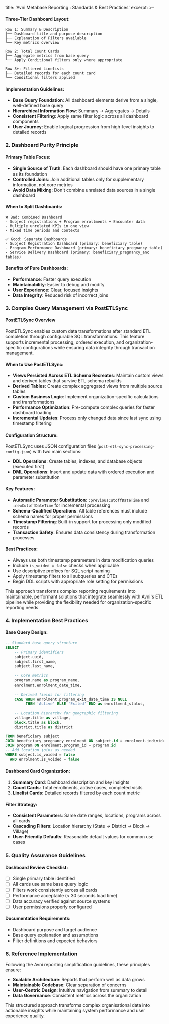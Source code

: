 title: 'Avni Metabase Reporting : Standards & Best Practices'
excerpt: >-

#### **Three-Tier Dashboard Layout:**

```
Row 1: Summary & Description
├── Dashboard title and purpose description
├── Explanation of Filters available
└── Key metrics overview

Row 2: Total Count Cards  
├── Aggregate metrics from base query
└── Apply Conditional filters only where appropriate

Row 3+: Filtered Linelists
├── Detailed records for each count card
└── Conditional filters applied
```

#### **Implementation Guidelines:**

* **Base Query Foundation**: All dashboard elements derive from a single, well-defined base query
* **Hierarchical Information Flow**: Summary → Aggregates → Details
* **Consistent Filtering**: Apply same filter logic across all dashboard components
* **User Journey**: Enable logical progression from high-level insights to detailed records

### **2. Dashboard Purity Principle**

#### **Primary Table Focus:**

* **Single Source of Truth**: Each dashboard should have one primary table as its foundation
* **Controlled Joins**: Join additional tables only for supplementary information, not core metrics
* **Avoid Data Mixing**: Don't combine unrelated data sources in a single dashboard

#### **When to Split Dashboards:**

```
❌ Bad: Combined Dashboard
- Subject registrations + Program enrollments + Encounter data
- Multiple unrelated KPIs in one view
- Mixed time periods and contexts

✅ Good: Separate Dashboards  
- Subject Registration Dashboard (primary: beneficiary table)
- Program Performance Dashboard (primary: beneficiary_pregnancy table)
- Service Delivery Dashboard (primary: beneficiary_pregnancy_anc tables)
```

#### **Benefits of Pure Dashboards:**

* **Performance**: Faster query execution
* **Maintainability**: Easier to debug and modify
* **User Experience**: Clear, focused insights
* **Data Integrity**: Reduced risk of incorrect joins

### **3. Complex Query Management via PostETLSync**

#### **PostETLSync Overview**

PostETLSync enables custom data transformations after standard ETL completion through configurable SQL transformations. This feature supports incremental processing, ordered execution, and organization-specific configurations while ensuring data integrity through transaction management.

#### **When to Use PostETLSync:**

* **Views Persisted Across ETL Schema Recreates**: Maintain custom views and derived tables that survive ETL schema rebuilds
* **Derived Tables**: Create complex aggregated views from multiple source tables
* **Custom Business Logic**: Implement organization-specific calculations and transformations
* **Performance Optimization**: Pre-compute complex queries for faster dashboard loading
* **Incremental Updates**: Process only changed data since last sync using timestamp filtering

#### **Configuration Structure:**

PostETLSync uses JSON configuration files (`post-etl-sync-processing-config.json`) with two main sections:

* **DDL Operations**: Create tables, indexes, and database objects (executed first)
* **DML Operations**: Insert and update data with ordered execution and parameter substitution

#### **Key Features:**

* **Automatic Parameter Substitution**: `:previousCutoffDateTime` and `:newCutoffDateTime` for incremental processing
* **Schema-Qualified Operations**: All table references must include schema names for proper permissions
* **Timestamp Filtering**: Built-in support for processing only modified records
* **Transaction Safety**: Ensures data consistency during transformation processes

#### **Best Practices:**

* Always use both timestamp parameters in data modification queries
* Include `is_voided = false` checks when applicable
* Use descriptive prefixes for SQL script naming
* Apply timestamp filters to all subqueries and CTEs
* Begin DDL scripts with appropriate role setting for permissions

This approach transforms complex reporting requirements into maintainable, performant solutions that integrate seamlessly with Avni's ETL pipeline while providing the flexibility needed for organization-specific reporting needs.

### **4. Implementation Best Practices**

#### **Base Query Design:**

```sql
-- Standard base query structure
SELECT 
    -- Primary identifiers
    subject.uuid,
    subject.first_name,
    subject.last_name,
    
    -- Core metrics
    program.name as program_name,
    enrolment.enrolment_date_time,
    
    -- Derived fields for filtering
    CASE WHEN enrolment.program_exit_date_time IS NULL 
         THEN 'Active' ELSE 'Exited' END as enrollment_status,
    
    -- Location hierarchy for geographic filtering
    village.title as village,
    block.title as block,
    district.title as district

FROM beneficiary subject
JOIN beneficiary_pregnancy enrolment ON subject.id = enrolment.individual_id
JOIN program ON enrolment.program_id = program.id
-- Add location joins as needed
WHERE subject.is_voided = false 
  AND enrolment.is_voided = false
```

#### **Dashboard Card Organization:**

1. **Summary Card**: Dashboard description and key insights
2. **Count Cards**: Total enrollments, active cases, completed visits
3. **Linelist Cards**: Detailed records filtered by each count metric

#### **Filter Strategy:**

* **Consistent Parameters**: Same date ranges, locations, programs across all cards
* **Cascading Filters**: Location hierarchy (State → District → Block → Village)
* **User-Friendly Defaults**: Reasonable default values for common use cases

### **5. Quality Assurance Guidelines**

#### **Dashboard Review Checklist:**

* [ ] Single primary table identified
* [ ] All cards use same base query logic
* [ ] Filters work consistently across all cards
* [ ] Performance acceptable (\< 30 seconds load time)
* [ ] Data accuracy verified against source systems
* [ ] User permissions properly configured

#### **Documentation Requirements:**

* Dashboard purpose and target audience
* Base query explanation and assumptions
* Filter definitions and expected behaviors

### **6. Reference Implementation**

Following the <Anchor label="Avni reporting simplification guidelines" target="_blank" href="https://avni.readme.io/docs/draft-simplification-of-reports">Avni reporting simplification guidelines</Anchor>, these principles ensure:

* **Scalable Architecture**: Reports that perform well as data grows
* **Maintainable Codebase**: Clear separation of concerns
* **User-Centric Design**: Intuitive navigation from summary to detail
* **Data Governance**: Consistent metrics across the organization

This structured approach transforms complex organisational data into actionable insights while maintaining system performance and user experience quality.
